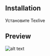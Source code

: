 ## Installation
Установите Texlive

## Preview
![alt text](https://github.com/Oskorbin99/Editor_for_Latex/blob/master/resourse_for_READMI/preview.png)
